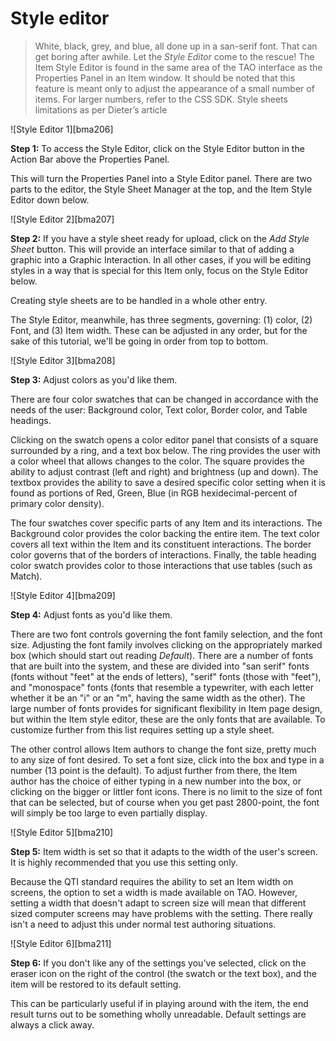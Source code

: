 # Style editor

>White, black, grey, and blue, all done up in a san-serif font. That can get boring after awhile. Let the *Style Editor* come to the rescue! The Item Style Editor is found in the same area of the TAO interface as the Properties Panel in an Item window. It should be noted that this feature is meant only to adjust the appearance of a small number of items. For larger numbers, refer to the CSS SDK.
Style sheets limitations as per Dieter’s article

![Style Editor 1][bma206]

**Step 1:**  To access the Style Editor, click on the Style Editor button in the Action Bar above the Properties Panel.

This will turn the Properties Panel into a Style Editor panel. There are two parts to the editor, the Style Sheet Manager at the top, and the Item Style Editor down below.

![Style Editor 2][bma207]

**Step 2:** If you have a style sheet ready for upload, click on the *Add Style Sheet* button. This will provide an interface similar to that of adding a graphic into a Graphic Interaction. In all other cases, if you will be editing styles in a way that is special for this Item only, focus on the Style Editor below.

Creating style sheets are to be handled in a whole other entry.

The Style Editor, meanwhile, has three segments, governing: (1) color, (2) Font, and (3) Item width. These can be adjusted in any order, but for the sake of this tutorial, we'll be going in order from top to bottom.

![Style Editor 3][bma208]

**Step 3:** Adjust colors as you'd like them.

There are four color swatches that can be changed in accordance with the needs of the user: Background color, Text color, Border color, and Table headings.

Clicking on the swatch opens a color editor panel that consists of a square surrounded by a ring, and a text box below. The ring provides the user with a color wheel that allows changes to the color. The square provides the ability to adjust contrast (left and right) and brightness (up and down). The textbox provides the ability to save a desired specific color setting when it is found as portions of Red, Green, Blue (in RGB hexidecimal-percent of primary color density).

The four swatches cover specific parts of any Item and its interactions. The Background color provides the color backing the entire item. The text color covers all text within the Item and its constituent interactions. The border color governs that of the borders of interactions. Finally, the table heading color swatch provides color to those interactions that use tables (such as Match).

![Style Editor 4][bma209]

**Step 4:** Adjust fonts as you'd like them.

There are two font controls governing the font family selection, and the font size. Adjusting the font family involves clicking on the appropriately marked box (which should start out reading *Default*). There are a number of fonts that are built into the system, and these are divided into "san serif" fonts (fonts without "feet" at the ends of letters), "serif" fonts (those with "feet"), and "monospace" fonts (fonts that resemble a typewriter, with each letter whether it be an "i" or an "m", having the same width as the other). The large number of fonts provides for significant flexibility in Item page design, but within the Item style editor, these are the only fonts that are available. To customize further from this list requires setting up a style sheet.

The other control allows Item authors to change the font size, pretty much to any size of font desired. To set a font size, click into the box and type in a number (13 point is the default). To adjust further from there, the Item author has the choice of either typing in a new number into the box, or clicking on the bigger or littler font icons. There is no limit to the size of font that can be selected, but of course when you get past 2800-point, the font will simply be too large to even partially display.

![Style Editor 5][bma210]

**Step 5:** Item width is set so that it adapts to the width of the user's screen. It is highly recommended that you use this setting only.

Because the QTI standard requires the ability to set an Item width on screens, the option to set a width is made available on TAO. However, setting a width that doesn't adapt to screen size will mean that different sized computer screens may have problems with the setting. There really isn't a need to adjust this under normal test authoring situations.

![Style Editor 6][bma211]

**Step 6:** If you don't like any of the settings you've selected, click on the eraser icon on the right of the control (the swatch or the text box), and the item will be restored to its default setting.

This can be particularly useful if in playing around with the item, the end result turns out to be something wholly unreadable. Default settings are always a click away.

